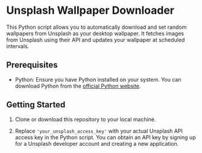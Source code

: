 # Unsplash Wallpaper Downloader

This Python script allows you to automatically download and set random wallpapers from Unsplash as your desktop wallpaper. It fetches images from Unsplash using their API and updates your wallpaper at scheduled intervals.

## Prerequisites

- Python: Ensure you have Python installed on your system. You can download Python from the [official Python website](https://www.python.org/downloads/).

## Getting Started

1. Clone or download this repository to your local machine.

2. Replace `'your_unsplash_access_key'` with your actual Unsplash API access key in the Python script. You can obtain an API key by signing up for a Unsplash developer account and creating a new application.
